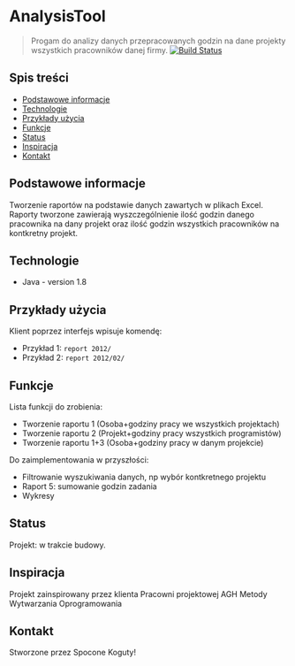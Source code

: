# AnalysisTool
> Progam do analizy danych przepracowanych godzin na dane projekty wszystkich pracowników danej firmy.
[![Build Status](https://travis-ci.org/kamroj/AnalysisTool.svg?branch=develop)](https://travis-ci.org/kamroj/AnalysisTool)

## Spis treści
* [Podstawowe informacje](#podstawowe-informacje)
* [Technologie](#technologie)
* [Przykłady użycia](#przykłady-użycia)
* [Funkcje](#funkcje)
* [Status](#status)
* [Inspiracja](#inspiracja)
* [Kontakt](#kontakt)

## Podstawowe informacje
Tworzenie raportów na podstawie danych zawartych w plikach Excel. 
Raporty tworzone zawierają wyszczególnienie ilość godzin danego pracownika na dany projekt oraz ilość godzin wszystkich pracowników na kontkretny projekt.

## Technologie
* Java - version 1.8

## Przykłady użycia
Klient poprzez interfejs wpisuje komendę:
* Przykład 1: `report 2012/`
* Przykład 2: `report 2012/02/`

## Funkcje
Lista funkcji do zrobienia:
* Tworzenie raportu 1 (Osoba+godziny pracy we wszystkich projektach)
* Tworzenie raportu 2 (Projekt+godziny pracy wszystkich programistów)
* Tworzenie raportu 1+3 (Osoba+godziny pracy w danym projekcie)

Do zaimplementowania w przyszłości:
* Filtrowanie wyszukiwania danych, np wybór kontkretnego projektu
* Raport 5: sumowanie godzin zadania
* Wykresy

## Status
Projekt: w trakcie budowy.

## Inspiracja
Projekt zainspirowany przez klienta Pracowni projektowej AGH Metody Wytwarzania Oprogramowania

## Kontakt
Stworzone przez Spocone Koguty!